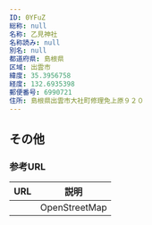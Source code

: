 ```yaml
---
ID: 0YFuZ
総称: null
名称: 乙見神社
名称読み: null
別名: null
都道府県: 島根県
区域: 出雲市
緯度: 35.3956758
経度: 132.6935398
郵便番号: 6990721
住所: 島根県出雲市大社町修理免上原９２０
---
```


## その他

### 参考URL

| URL | 説明          |
| --- | ------------- |
|     | OpenStreetMap |
